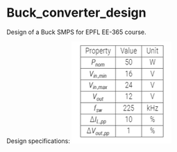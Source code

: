 # Buck_converter_design
Design of a Buck SMPS for EPFL EE-365 course.

Design specifications:
![Alt Text](/Design_Specs.PNG)

